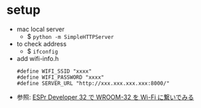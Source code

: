 # setup
- mac local server
  - $ `python -m SimpleHTTPServer`
- to check address
  - $ `ifconfig`
- add wifi-info.h
  ```
  #define WIFI_SSID "xxxx"
  #define WIFI_PASSWORD "xxxx"
  #define SERVER_URL "http://xxx.xxx.xxx.xxx:8000/"
  ```
- 参照: [ESPr Developer 32 で WROOM-32 を Wi-Fi に繋いでみる](http://blog.akanumahiroaki.com/entry/2018/03/19/080000)
